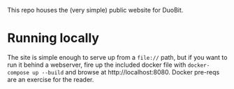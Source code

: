 This repo houses the (very simple) public website for DuoBit.

# Running locally

The site is simple enough to serve up from a `file://` path, but if you want to run it behind a webserver, fire up the included docker file with `docker-compose up --build` and browse at http://localhost:8080. Docker pre-reqs are an exercise for the reader.

